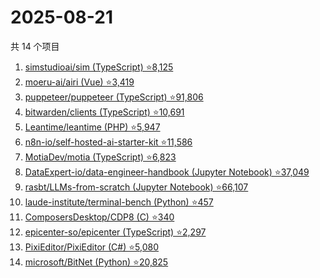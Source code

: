 # 2025-08-21

共 14 个项目

<!-- BEGIN GITHUB -->
<!-- 最后更新时间 2025-08-21 12:11:52 +0800 -->
1. [simstudioai/sim (TypeScript) ⭐8,125](https://github.com/simstudioai/sim)
1. [moeru-ai/airi (Vue) ⭐3,419](https://github.com/moeru-ai/airi)
1. [puppeteer/puppeteer (TypeScript) ⭐91,806](https://github.com/puppeteer/puppeteer)
1. [bitwarden/clients (TypeScript) ⭐10,691](https://github.com/bitwarden/clients)
1. [Leantime/leantime (PHP) ⭐5,947](https://github.com/Leantime/leantime)
1. [n8n-io/self-hosted-ai-starter-kit ⭐11,586](https://github.com/n8n-io/self-hosted-ai-starter-kit)
1. [MotiaDev/motia (TypeScript) ⭐6,823](https://github.com/MotiaDev/motia)
1. [DataExpert-io/data-engineer-handbook (Jupyter Notebook) ⭐37,049](https://github.com/DataExpert-io/data-engineer-handbook)
1. [rasbt/LLMs-from-scratch (Jupyter Notebook) ⭐66,107](https://github.com/rasbt/LLMs-from-scratch)
1. [laude-institute/terminal-bench (Python) ⭐457](https://github.com/laude-institute/terminal-bench)
1. [ComposersDesktop/CDP8 (C) ⭐340](https://github.com/ComposersDesktop/CDP8)
1. [epicenter-so/epicenter (TypeScript) ⭐2,297](https://github.com/epicenter-so/epicenter)
1. [PixiEditor/PixiEditor (C#) ⭐5,080](https://github.com/PixiEditor/PixiEditor)
1. [microsoft/BitNet (Python) ⭐20,825](https://github.com/microsoft/BitNet)
<!-- END GITHUB -->